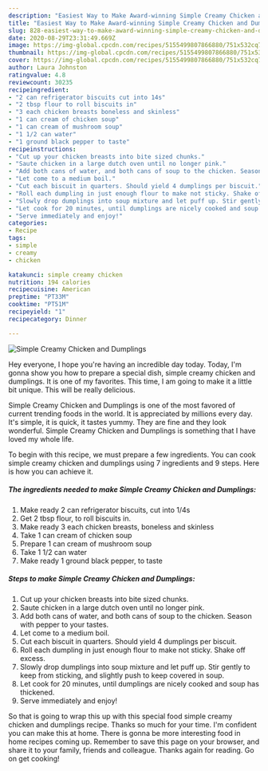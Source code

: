 ```yaml
---
description: "Easiest Way to Make Award-winning Simple Creamy Chicken and Dumplings"
title: "Easiest Way to Make Award-winning Simple Creamy Chicken and Dumplings"
slug: 828-easiest-way-to-make-award-winning-simple-creamy-chicken-and-dumplings
date: 2020-08-29T23:31:49.669Z
image: https://img-global.cpcdn.com/recipes/5155499807866880/751x532cq70/simple-creamy-chicken-and-dumplings-recipe-main-photo.jpg
thumbnail: https://img-global.cpcdn.com/recipes/5155499807866880/751x532cq70/simple-creamy-chicken-and-dumplings-recipe-main-photo.jpg
cover: https://img-global.cpcdn.com/recipes/5155499807866880/751x532cq70/simple-creamy-chicken-and-dumplings-recipe-main-photo.jpg
author: Laura Johnston
ratingvalue: 4.8
reviewcount: 30235
recipeingredient:
- "2 can refrigerator biscuits cut into 14s"
- "2 tbsp flour to roll biscuits in"
- "3 each chicken breasts boneless and skinless"
- "1 can cream of chicken soup"
- "1 can cream of mushroom soup"
- "1 1/2 can water"
- "1 ground black pepper to taste"
recipeinstructions:
- "Cut up your chicken breasts into bite sized chunks."
- "Saute chicken in a large dutch oven until no longer pink."
- "Add both cans of water, and both cans of soup to the chicken. Season with pepper to your tastes."
- "Let come to a medium boil."
- "Cut each biscuit in quarters. Should yield 4 dumplings per biscuit."
- "Roll each dumpling in just enough flour to make not sticky. Shake off excess."
- "Slowly drop dumplings into soup mixture and let puff up. Stir gently to keep from sticking, and slightly push to keep covered in soup."
- "Let cook for 20 minutes, until dumplings are nicely cooked and soup has thickened."
- "Serve immediately and enjoy!"
categories:
- Recipe
tags:
- simple
- creamy
- chicken

katakunci: simple creamy chicken 
nutrition: 194 calories
recipecuisine: American
preptime: "PT33M"
cooktime: "PT51M"
recipeyield: "1"
recipecategory: Dinner

---
```



![Simple Creamy Chicken and Dumplings](https://img-global.cpcdn.com/recipes/5155499807866880/751x532cq70/simple-creamy-chicken-and-dumplings-recipe-main-photo.jpg)

Hey everyone, I hope you're having an incredible day today. Today, I'm gonna show you how to prepare a special dish, simple creamy chicken and dumplings. It is one of my favorites. This time, I am going to make it a little bit unique. This will be really delicious.



Simple Creamy Chicken and Dumplings is one of the most favored of current trending foods in the world. It is appreciated by millions every day. It's simple, it is quick, it tastes yummy. They are fine and they look wonderful. Simple Creamy Chicken and Dumplings is something that I have loved my whole life.


To begin with this recipe, we must prepare a few ingredients. You can cook simple creamy chicken and dumplings using 7 ingredients and 9 steps. Here is how you can achieve it.

<!--inarticleads1-->

##### The ingredients needed to make Simple Creamy Chicken and Dumplings:

1. Make ready 2 can refrigerator biscuits, cut into 1/4s
1. Get 2 tbsp flour, to roll biscuits in.
1. Make ready 3 each chicken breasts, boneless and skinless
1. Take 1 can cream of chicken soup
1. Prepare 1 can cream of mushroom soup
1. Take 1 1/2 can water
1. Make ready 1 ground black pepper, to taste




<!--inarticleads2-->

##### Steps to make Simple Creamy Chicken and Dumplings:

1. Cut up your chicken breasts into bite sized chunks.
1. Saute chicken in a large dutch oven until no longer pink.
1. Add both cans of water, and both cans of soup to the chicken. Season with pepper to your tastes.
1. Let come to a medium boil.
1. Cut each biscuit in quarters. Should yield 4 dumplings per biscuit.
1. Roll each dumpling in just enough flour to make not sticky. Shake off excess.
1. Slowly drop dumplings into soup mixture and let puff up. Stir gently to keep from sticking, and slightly push to keep covered in soup.
1. Let cook for 20 minutes, until dumplings are nicely cooked and soup has thickened.
1. Serve immediately and enjoy!




So that is going to wrap this up with this special food simple creamy chicken and dumplings recipe. Thanks so much for your time. I'm confident you can make this at home. There is gonna be more interesting food in home recipes coming up. Remember to save this page on your browser, and share it to your family, friends and colleague. Thanks again for reading. Go on get cooking!
